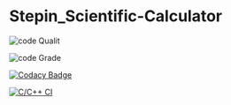 # Stepin_Scientific-Calculator

![code Qualit](https://www.code-inspector.com/project/28094/score/svg)

![code Grade](https://www.code-inspector.com/project/28094/status/svg)

[![Codacy Badge](https://app.codacy.com/project/badge/Grade/970d2b7bf03046c0b766ce48a143846b)](https://www.codacy.com/gh/prathameshpatil505/Stepin_Scientific-Calculator/dashboard?utm_source=github.com&amp;utm_medium=referral&amp;utm_content=prathameshpatil505/Stepin_Scientific-Calculator&amp;utm_campaign=Badge_Grade)

[![C/C++ CI](https://github.com/prathameshpatil505/Stepin_Scientific-Calculator/actions/workflows/c-cpp.yml/badge.svg)](https://github.com/prathameshpatil505/Stepin_Scientific-Calculator/actions/workflows/c-cpp.yml)
